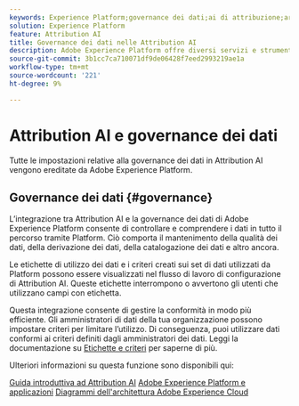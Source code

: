 ```yaml
---
keywords: Experience Platform;governance dei dati;ai di attribuzione;argomenti comuni
solution: Experience Platform
feature: Attribution AI
title: Governance dei dati nelle Attribution AI
description: Adobe Experience Platform offre diversi servizi e strumenti che ti consentono di controllare in modo affidabile i dati relativi all’esperienza raccolti per rispettare le tue pratiche commerciali, gli obblighi legali e il processo di sviluppo.
source-git-commit: 3b1cc7ca710071df9de06428f7eed2993219ae1a
workflow-type: tm+mt
source-wordcount: '221'
ht-degree: 9%

---
```


# Attribution AI e governance dei dati

Tutte le impostazioni relative alla governance dei dati in Attribution AI vengono ereditate da Adobe Experience Platform.

## Governance dei dati {#governance}

L’integrazione tra Attribution AI e la governance dei dati di Adobe Experience Platform consente di controllare e comprendere i dati in tutto il percorso tramite Platform. Ciò comporta il mantenimento della qualità dei dati, della derivazione dei dati, della catalogazione dei dati e altro ancora.

Le etichette di utilizzo dei dati e i criteri creati sui set di dati utilizzati da Platform possono essere visualizzati nel flusso di lavoro di configurazione di Attribution AI. Queste etichette interrompono o avvertono gli utenti che utilizzano campi con etichetta.

Questa integrazione consente di gestire la conformità in modo più efficiente. Gli amministratori di dati della tua organizzazione possono impostare criteri per limitare l’utilizzo. Di conseguenza, puoi utilizzare dati conformi ai criteri definiti dagli amministratori dei dati. Leggi la documentazione su [Etichette e criteri](https://experienceleague.adobe.com/docs/analytics-platform/using/cja-dataviews/data-governance.html?lang=it) per saperne di più.

Ulteriori informazioni su questa funzione sono disponibili qui:

[Guida introduttiva ad Attribution AI](../../attribution-ai/getting-started.md)
[Adobe Experience Platform e applicazioni](https://experienceleague.adobe.com/docs/blueprints-learn/architecture/architecture-overview/platform-applications.html)
[Diagrammi dell&#39;architettura Adobe Experience Cloud](https://experienceleague.adobe.com/docs/blueprints-learn/architecture/architecture-overview/experience-cloud.html)
